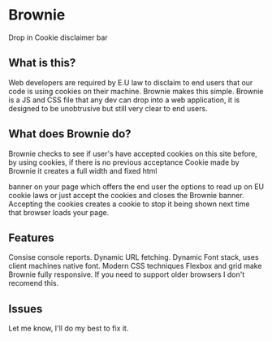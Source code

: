 # Brownie
Drop in Cookie disclaimer bar

## What is this?
Web developers are required by E.U law to disclaim to end users that our code is using cookies on their machine. Brownie makes this 
simple. Brownie is a JS and CSS file that any dev can drop into a web application, it is designed to be unobtrusive but still very clear to end users. 

## What does Brownie do?
Brownie checks to see if user's have accepted cookies on this site before, by using cookies, if there is no previous acceptance Cookie made by Brownie it creates a full width and fixed html <aside> banner on your page which offers the end user the options to read up on EU cookie laws or just accept the cookies and closes the Brownie banner. Accepting the cookies creates a cookie to stop it being shown next time that browser loads your page. 

## Features
Consise console reports.
Dynamic URL fetching.
Dynamic Font stack, uses client machines native font. 
Modern CSS techniques Flexbox and grid make Brownie fully responsive. If you need to support older browsers I don't recomend this. 

## Issues
Let me know, I'll do my best to fix it. 

